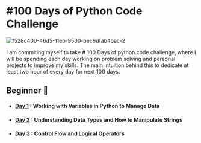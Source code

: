 # #100 Days of Python Code Challenge
![f528c400-46d5-11eb-9500-bec6dfab4bac-2](https://user-images.githubusercontent.com/106650519/211618521-8e593dec-2df2-47a7-982f-7e1146baf2de.jpeg)

I am commiting myself to take # 100 Days of python code challenge, where I will be spending each day working on problem solving and personal projects to improve my skills. The main intuition behind this to dedicate at least two hour of every day for next 100 days.

## Beginner 🐣
- #### [Day 1](https://github.com/mannanpatel/100-Days-of-Code-Python/tree/master/Beginner/Day-1) : Working with Variables in Python to Manage Data
- #### [Day 2](https://github.com/mannanpatel/100-Days-of-Code-Python/tree/master/Beginner/Day-2) : Understanding Data Types and How to Manipulate Strings
- #### [Day 3](https://github.com/mannanpatel/100-Days-of-Code-Python/tree/master/Beginner/Day-3) : Control Flow and Logical Operators
